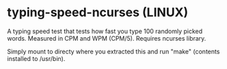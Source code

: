 # typing-speed-ncurses (LINUX)
A typing speed test that tests how fast you type 100 randomly picked words. Measured in CPM and WPM (CPM/5).
Requires ncurses library.

Simply mount to directy where you extracted this and run "make" (contents installed to /usr/bin).
